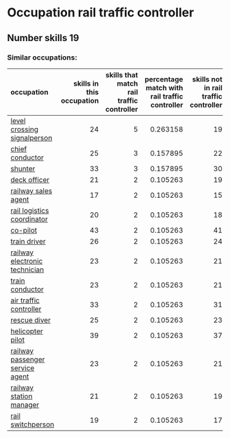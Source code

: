 # Occupation rail traffic controller
## Number skills 19
### Similar occupations:
| occupation                                                            |   skills in this occupation |   skills that match rail traffic controller |   percentage match with rail traffic controller |   skills not in rail traffic controller |
|:----------------------------------------------------------------------|----------------------------:|--------------------------------------------:|------------------------------------------------:|----------------------------------------:|
| [level crossing signalperson](level_crossing_signalperson.md)         |                          24 |                                           5 |                                        0.263158 |                                      19 |
| [chief conductor](chief_conductor.md)                                 |                          25 |                                           3 |                                        0.157895 |                                      22 |
| [shunter](shunter.md)                                                 |                          33 |                                           3 |                                        0.157895 |                                      30 |
| [deck officer](deck_officer.md)                                       |                          21 |                                           2 |                                        0.105263 |                                      19 |
| [railway sales agent](railway_sales_agent.md)                         |                          17 |                                           2 |                                        0.105263 |                                      15 |
| [rail logistics coordinator](rail_logistics_coordinator.md)           |                          20 |                                           2 |                                        0.105263 |                                      18 |
| [co-pilot](co-pilot.md)                                               |                          43 |                                           2 |                                        0.105263 |                                      41 |
| [train driver](train_driver.md)                                       |                          26 |                                           2 |                                        0.105263 |                                      24 |
| [railway electronic technician](railway_electronic_technician.md)     |                          23 |                                           2 |                                        0.105263 |                                      21 |
| [train conductor](train_conductor.md)                                 |                          23 |                                           2 |                                        0.105263 |                                      21 |
| [air traffic controller](air_traffic_controller.md)                   |                          33 |                                           2 |                                        0.105263 |                                      31 |
| [rescue diver](rescue_diver.md)                                       |                          25 |                                           2 |                                        0.105263 |                                      23 |
| [helicopter pilot](helicopter_pilot.md)                               |                          39 |                                           2 |                                        0.105263 |                                      37 |
| [railway passenger service agent](railway_passenger_service_agent.md) |                          23 |                                           2 |                                        0.105263 |                                      21 |
| [railway station manager](railway_station_manager.md)                 |                          21 |                                           2 |                                        0.105263 |                                      19 |
| [rail switchperson](rail_switchperson.md)                             |                          19 |                                           2 |                                        0.105263 |                                      17 |

